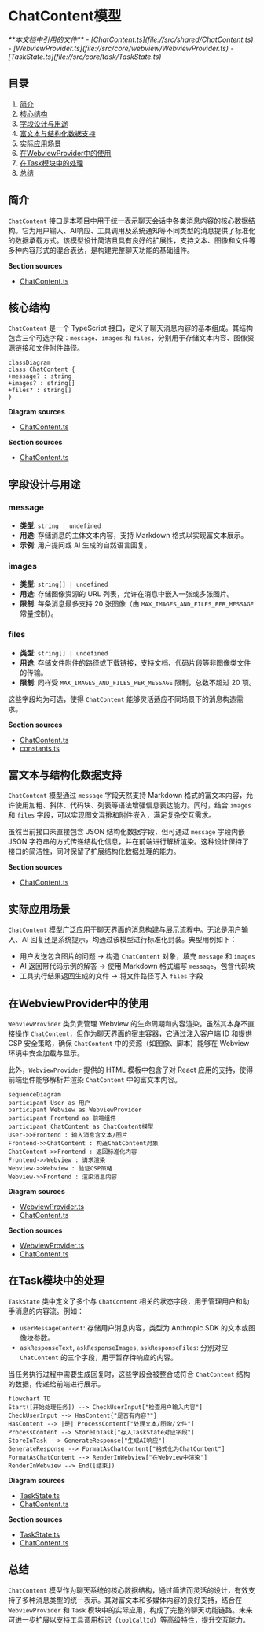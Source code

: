# ChatContent模型

<cite>
**本文档中引用的文件**  
- [ChatContent.ts](file://src/shared/ChatContent.ts)
- [WebviewProvider.ts](file://src/core/webview/WebviewProvider.ts)
- [TaskState.ts](file://src/core/task/TaskState.ts)
</cite>

## 目录
1. [简介](#简介)
2. [核心结构](#核心结构)
3. [字段设计与用途](#字段设计与用途)
4. [富文本与结构化数据支持](#富文本与结构化数据支持)
5. [实际应用场景](#实际应用场景)
6. [在WebviewProvider中的使用](#在webviewprovider中的使用)
7. [在Task模块中的处理](#在task模块中的处理)
8. [总结](#总结)

## 简介
`ChatContent` 接口是本项目中用于统一表示聊天会话中各类消息内容的核心数据结构。它为用户输入、AI响应、工具调用及系统通知等不同类型的消息提供了标准化的数据承载方式。该模型设计简洁且具有良好的扩展性，支持文本、图像和文件等多种内容形式的混合表达，是构建完整聊天功能的基础组件。

**Section sources**
- [ChatContent.ts](file://src/shared/ChatContent.ts)

## 核心结构
`ChatContent` 是一个 TypeScript 接口，定义了聊天消息内容的基本组成。其结构包含三个可选字段：`message`、`images` 和 `files`，分别用于存储文本内容、图像资源链接和文件附件路径。

```mermaid
classDiagram
class ChatContent {
+message? : string
+images? : string[]
+files? : string[]
}
```

**Diagram sources**
- [ChatContent.ts](file://src/shared/ChatContent.ts#L1-L5)

**Section sources**
- [ChatContent.ts](file://src/shared/ChatContent.ts#L1-L5)

## 字段设计与用途
### message
- **类型**: `string | undefined`
- **用途**: 存储消息的主体文本内容，支持 Markdown 格式以实现富文本展示。
- **示例**: 用户提问或 AI 生成的自然语言回复。

### images
- **类型**: `string[] | undefined`
- **用途**: 存储图像资源的 URL 列表，允许在消息中嵌入一张或多张图片。
- **限制**: 每条消息最多支持 20 张图像（由 `MAX_IMAGES_AND_FILES_PER_MESSAGE` 常量控制）。

### files
- **类型**: `string[] | undefined`
- **用途**: 存储文件附件的路径或下载链接，支持文档、代码片段等非图像类文件的传输。
- **限制**: 同样受 `MAX_IMAGES_AND_FILES_PER_MESSAGE` 限制，总数不超过 20 项。

这些字段均为可选，使得 `ChatContent` 能够灵活适应不同场景下的消息构造需求。

**Section sources**
- [ChatContent.ts](file://src/shared/ChatContent.ts#L1-L5)
- [constants.ts](file://webview-ui/src/components/chat/chat-view/constants.ts#L3)

## 富文本与结构化数据支持
`ChatContent` 模型通过 `message` 字段天然支持 Markdown 格式的富文本内容，允许使用加粗、斜体、代码块、列表等语法增强信息表达能力。同时，结合 `images` 和 `files` 字段，可以实现图文混排和附件嵌入，满足复杂交互需求。

虽然当前接口未直接包含 JSON 结构化数据字段，但可通过 `message` 字段内嵌 JSON 字符串的方式传递结构化信息，并在前端进行解析渲染。这种设计保持了接口的简洁性，同时保留了扩展结构化数据处理的能力。

**Section sources**
- [ChatContent.ts](file://src/shared/ChatContent.ts#L1-L5)

## 实际应用场景
`ChatContent` 模型广泛应用于聊天界面的消息构建与展示流程中。无论是用户输入、AI 回复还是系统提示，均通过该模型进行标准化封装。典型用例如下：
- 用户发送包含图片的问题 → 构造 `ChatContent` 对象，填充 `message` 和 `images`
- AI 返回带代码示例的解答 → 使用 Markdown 格式编写 `message`，包含代码块
- 工具执行结果返回生成的文件 → 将文件路径写入 `files` 字段

## 在WebviewProvider中的使用
`WebviewProvider` 类负责管理 Webview 的生命周期和内容渲染。虽然其本身不直接操作 `ChatContent`，但作为聊天界面的宿主容器，它通过注入客户端 ID 和提供 CSP 安全策略，确保 `ChatContent` 中的资源（如图像、脚本）能够在 Webview 环境中安全加载与显示。

此外，`WebviewProvider` 提供的 HTML 模板中包含了对 React 应用的支持，使得前端组件能够解析并渲染 `ChatContent` 中的富文本内容。

```mermaid
sequenceDiagram
participant User as 用户
participant Webview as WebviewProvider
participant Frontend as 前端组件
participant ChatContent as ChatContent模型
User->>Frontend : 输入消息含文本/图片
Frontend->>ChatContent : 构造ChatContent对象
ChatContent->>Frontend : 返回标准化内容
Frontend->>Webview : 请求渲染
Webview->>Webview : 验证CSP策略
Webview->>Frontend : 渲染消息内容
```

**Diagram sources**
- [WebviewProvider.ts](file://src/core/webview/WebviewProvider.ts#L1-L324)
- [ChatContent.ts](file://src/shared/ChatContent.ts#L1-L5)

**Section sources**
- [WebviewProvider.ts](file://src/core/webview/WebviewProvider.ts#L1-L324)
- [ChatContent.ts](file://src/shared/ChatContent.ts#L1-L5)

## 在Task模块中的处理
`TaskState` 类中定义了多个与 `ChatContent` 相关的状态字段，用于管理用户和助手消息的内容流。例如：
- `userMessageContent`: 存储用户消息内容，类型为 Anthropic SDK 的文本或图像块参数。
- `askResponseText`, `askResponseImages`, `askResponseFiles`: 分别对应 `ChatContent` 的三个字段，用于暂存待响应的内容。

当任务执行过程中需要生成回复时，这些字段会被整合成符合 `ChatContent` 结构的数据，传递给前端进行展示。

```mermaid
flowchart TD
Start([开始处理任务]) --> CheckUserInput["检查用户输入内容"]
CheckUserInput --> HasContent{"是否有内容?"}
HasContent --> |是| ProcessContent["处理文本/图像/文件"]
ProcessContent --> StoreInTask["存入TaskState对应字段"]
StoreInTask --> GenerateResponse["生成AI响应"]
GenerateResponse --> FormatAsChatContent["格式化为ChatContent"]
FormatAsChatContent --> RenderInWebview["在Webview中渲染"]
RenderInWebview --> End([结束])
```

**Diagram sources**
- [TaskState.ts](file://src/core/task/TaskState.ts#L4-L64)
- [ChatContent.ts](file://src/shared/ChatContent.ts#L1-L5)

**Section sources**
- [TaskState.ts](file://src/core/task/TaskState.ts#L4-L64)
- [ChatContent.ts](file://src/shared/ChatContent.ts#L1-L5)

## 总结
`ChatContent` 模型作为聊天系统的核心数据结构，通过简洁而灵活的设计，有效支持了多种消息类型的统一表示。其对富文本和多媒体内容的良好支持，结合在 `WebviewProvider` 和 `Task` 模块中的实际应用，构成了完整的聊天功能链路。未来可进一步扩展以支持工具调用标识（`toolCallId`）等高级特性，提升交互能力。